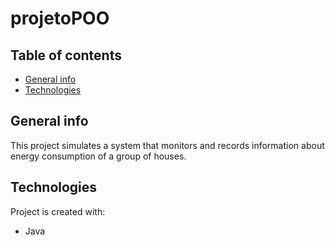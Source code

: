 # projetoPOO

## Table of contents
* [General info](#general-info)
* [Technologies](#technologies)

## General info
This project simulates a system that monitors and records information about energy consumption of a group of houses.
	
## Technologies
Project is created with:
* Java




